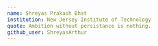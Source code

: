 ```yaml
---
name: Shreyas Prakash Bhat
institution: New Jersey Institute of Technology
quote: Ambition without persistance is nothing.
github_user: ShreyasArthur
---
```

